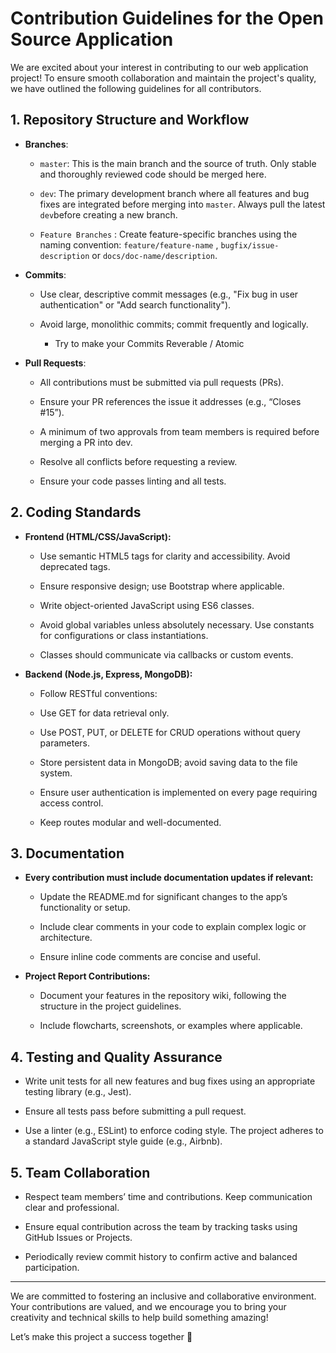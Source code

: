 # Contribution Guidelines for the Open Source Application

We are excited about your interest in contributing to our web application project! To ensure smooth collaboration and maintain the project's quality, we have outlined the following guidelines for all contributors.

## 1. Repository Structure and Workflow

- **Branches**:
    - `master`: This is the main branch and the source of truth. Only stable and thoroughly reviewed code should be merged here.
        
    - `dev`: The primary development branch where all features and bug fixes are integrated before merging into `master`. Always pull the latest `dev`before creating a new branch.
        
    - `Feature Branches` : Create feature-specific branches using the naming convention: `feature/feature-name` , `bugfix/issue-description` or `docs/doc-name/description`.
- **Commits**:
	- Use clear, descriptive commit messages (e.g., "Fix bug in user authentication" or "Add search functionality").
		
	- Avoid large, monolithic commits; commit frequently and logically.
		- Try to make your Commits Reverable / Atomic
		
- **Pull Requests**:
	- All contributions must be submitted via pull requests (PRs).
        
	- Ensure your PR references the issue it addresses (e.g., “Closes #15”).
        
	- A minimum of two approvals from team members is required before merging a PR into dev.
        
	- Resolve all conflicts before requesting a review.
        
	- Ensure your code passes linting and all tests.

## 2. Coding Standards

- **Frontend (HTML/CSS/JavaScript):**
	- Use semantic HTML5 tags for clarity and accessibility. Avoid deprecated tags.
        
	- Ensure responsive design; use Bootstrap where applicable.
        
	- Write object-oriented JavaScript using ES6 classes.
        
	- Avoid global variables unless absolutely necessary. Use constants for configurations or class instantiations.
        
	- Classes should communicate via callbacks or custom events.

- **Backend (Node.js, Express, MongoDB):**
	- Follow RESTful conventions:
        
	- Use GET for data retrieval only.
        
	- Use POST, PUT, or DELETE for CRUD operations without query parameters.
        
	- Store persistent data in MongoDB; avoid saving data to the file system.
        
	- Ensure user authentication is implemented on every page requiring access control.
        
	- Keep routes modular and well-documented.

## 3. Documentation

- **Every contribution must include documentation updates if relevant:**
	- Update the README.md for significant changes to the app’s functionality or setup.
        
	- Include clear comments in your code to explain complex logic or architecture.
        
	- Ensure inline code comments are concise and useful.

- **Project Report Contributions:**
	- Document your features in the repository wiki, following the structure in the project guidelines.
        
	- Include flowcharts, screenshots, or examples where applicable.

## 4. Testing and Quality Assurance

- Write unit tests for all new features and bug fixes using an appropriate testing library (e.g., Jest).
    
- Ensure all tests pass before submitting a pull request.
    
- Use a linter (e.g., ESLint) to enforce coding style. The project adheres to a standard JavaScript style guide (e.g., Airbnb).

## 5. Team Collaboration

- Respect team members’ time and contributions. Keep communication clear and professional.
    
- Ensure equal contribution across the team by tracking tasks using GitHub Issues or Projects.
    
- Periodically review commit history to confirm active and balanced participation.

---
We are committed to fostering an inclusive and collaborative environment. Your contributions are valued, and we encourage you to bring your creativity and technical skills to help build something amazing!

Let’s make this project a success together 🚀